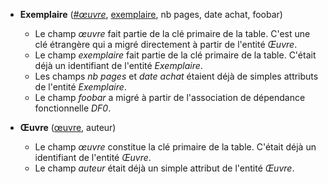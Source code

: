 - **Exemplaire** (<ins>_#œuvre_</ins>, <ins>exemplaire</ins>, nb pages, date achat, foobar)
  - Le champ _œuvre_ fait partie de la clé primaire de la table. C'est une clé étrangère qui a migré directement à partir de l'entité _Œuvre_.
  - Le champ _exemplaire_ fait partie de la clé primaire de la table. C'était déjà un identifiant de l'entité _Exemplaire_.
  - Les champs _nb pages_ et _date achat_ étaient déjà de simples attributs de l'entité _Exemplaire_.
  - Le champ _foobar_ a migré à partir de l'association de dépendance fonctionnelle _DF0_.

- **Œuvre** (<ins>œuvre</ins>, auteur)
  - Le champ _œuvre_ constitue la clé primaire de la table. C'était déjà un identifiant de l'entité _Œuvre_.
  - Le champ _auteur_ était déjà un simple attribut de l'entité _Œuvre_.
